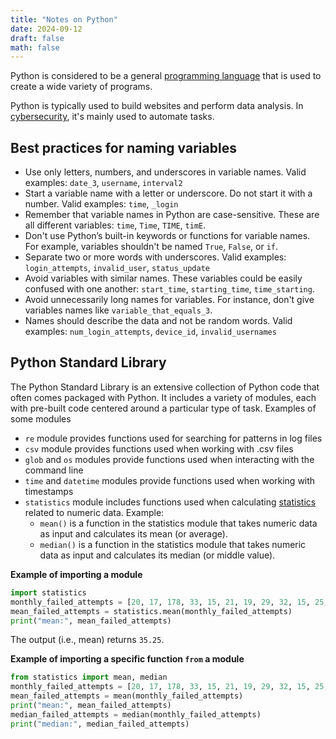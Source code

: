 ```yaml
---
title: "Notes on Python"
date: 2024-09-12
draft: false
math: false
---
```


Python is considered to be a general
[programming language](/programming)
that is used to create a wide variety of
programs.

Python is typically used to build websites and perform data analysis.
In [cybersecurity](/cybersecurity), it's mainly used to automate tasks.

## Best practices for naming variables

- Use only letters, numbers, and underscores in variable names. Valid
  examples: `date_3`, `username`, `interval2`
- Start a variable name with a letter or underscore. Do not start it
  with a number. Valid examples: `time`,  `_login`
- Remember that variable names in Python are case-sensitive. These are
  all different variables: `time`, `Time`, `TIME`, `timE`.
- Don't use Python’s built-in keywords or functions for variable names.
  For example, variables shouldn't be named `True`, `False`, or `if`.
- Separate two or more words with underscores. Valid examples:
  `login_attempts`, `invalid_user`, `status_update`
- Avoid variables with similar names. These variables could be easily
  confused with one another: `start_time`, `starting_time`,
  `time_starting`.
- Avoid unnecessarily long names for variables. For instance, don't
  give variables names like `variable_that_equals_3`.
- Names should describe the data and not be random words. Valid
  examples: `num_login_attempts`, `device_id`, `invalid_usernames`

## Python Standard Library

The Python Standard Library is an extensive collection of Python code
that often comes packaged with Python. It includes a variety of modules,
each with pre-built code centered around a particular type of task.
Examples of some modules

- `re` module provides functions used for searching for patterns in log
  files
- `csv` module provides functions used when working with .csv files
- `glob` and `os` modules provide functions used when interacting with
  the command line
- `time` and `datetime` modules provide functions used when working with
  timestamps
- `statistics` module includes functions used when calculating
  [statistics](/statistics) related to numeric data. Example:
    - `mean()` is a function in the statistics module that takes numeric
      data as input and calculates its mean (or average).
    - `median()` is a function in the statistics module that takes
      numeric data as input and calculates its median (or middle value).

**Example of importing a module**

```python
import statistics
monthly_failed_attempts = [20, 17, 178, 33, 15, 21, 19, 29, 32, 15, 25, 19]
mean_failed_attempts = statistics.mean(monthly_failed_attempts)
print("mean:", mean_failed_attempts)
```

The output (i.e., mean) returns `35.25`.

**Example of importing a specific function `from` a module**

```python
from statistics import mean, median
monthly_failed_attempts = [20, 17, 178, 33, 15, 21, 19, 29, 32, 15, 25, 19]
mean_failed_attempts = mean(monthly_failed_attempts)
print("mean:", mean_failed_attempts)
median_failed_attempts = median(monthly_failed_attempts)
print("median:", median_failed_attempts)
```
